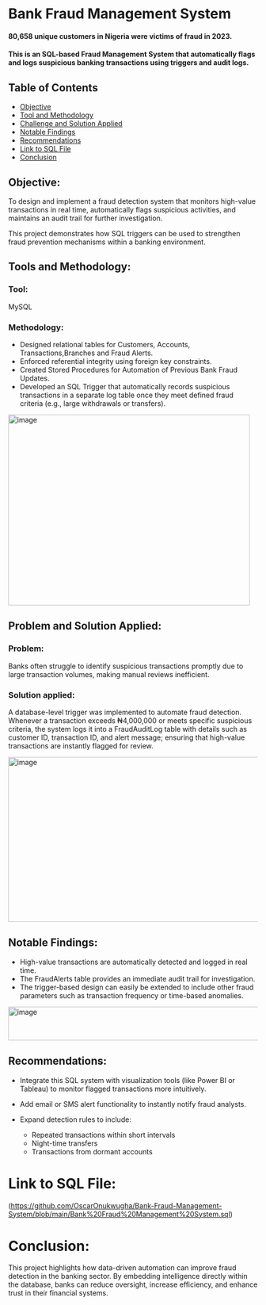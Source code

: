 # Bank Fraud Management System
#### 80,658 unique customers in Nigeria were victims of fraud in 2023.

#### This is an SQL-based Fraud Management System that automatically flags and logs suspicious banking transactions using triggers and audit logs.

## Table of Contents

- [Objective](#objective)
- [Tool and Methodology](#tools-and-methodology)
- [Challenge and Solution Applied](#challenge-and-solution-applied)
- [Notable Findings](#analysis-findings)
- [Recommendations](#recommendations)
- [Link to SQL File](#link-to-sql-file)
- [Conclusion ](#conclusion)

## Objective:

To design and implement a fraud detection system that monitors high-value transactions in real time, automatically flags suspicious activities, and maintains an audit trail for further investigation.

This project demonstrates how SQL triggers can be used to strengthen fraud prevention mechanisms within a banking environment.

## Tools and Methodology:
### Tool: 
MySQL

### Methodology:
- Designed relational tables for Customers, Accounts, Transactions,Branches and Fraud Alerts.
- Enforced referential integrity using foreign key constraints.
- Created Stored Procedures for Automation of Previous Bank Fraud Updates.
- Developed an SQL Trigger that automatically records suspicious transactions in a separate log table once they meet defined fraud criteria (e.g., large withdrawals or transfers).
<img width="488" height="385" alt="image" src="https://github.com/user-attachments/assets/f2b98ca6-371a-435a-a630-4a225b539bbf" />


## Problem and Solution Applied:
### Problem:
Banks often struggle to identify suspicious transactions promptly due to large transaction volumes, making manual reviews inefficient.

### Solution applied: 
A database-level trigger was implemented to automate fraud detection.
Whenever a transaction exceeds ₦4,000,000 or meets specific suspicious criteria, the system logs it into a FraudAuditLog table with details such as customer ID, transaction ID, and alert message; ensuring that high-value transactions are instantly flagged for review.

<img width="526" height="333" alt="image" src="https://github.com/user-attachments/assets/dd3bde40-1d70-4ae3-910e-c464e134398d" />

## Notable Findings:
- High-value transactions are automatically detected and logged in real time.
- The FraudAlerts table provides an immediate audit trail for investigation.
- The trigger-based design can easily be extended to include other fraud parameters such as transaction frequency or time-based anomalies.
<img width="533" height="68" alt="image" src="https://github.com/user-attachments/assets/7824ace0-c97f-4357-b62e-a843d7b589eb" />

## Recommendations:

- Integrate this SQL system with visualization tools (like Power BI or Tableau) to monitor flagged transactions more intuitively.
- Add email or SMS alert functionality to instantly notify fraud analysts.
- Expand detection rules to include:

  - Repeated transactions within short intervals
  - Night-time transfers
  - Transactions from dormant accounts
    
# Link to SQL File: 

(https://github.com/OscarOnukwugha/Bank-Fraud-Management-System/blob/main/Bank%20Fraud%20Management%20System.sql)

# Conclusion:

This project highlights how data-driven automation can improve fraud detection in the banking sector.
By embedding intelligence directly within the database, banks can reduce oversight, increase efficiency, and enhance trust in their financial systems.
